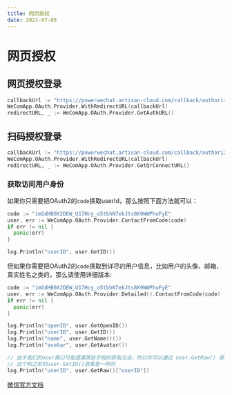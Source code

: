 ```yaml
---
title: 网页授权
date: 2021-07-06
---
```


# 网页授权

## 网页授权登录

``` go
callbackUrl := "https://powerwechat.artisan-cloud.com/callback/authorized/user"
WeComApp.OAuth.Provider.WithRedirectURL(callbackUrl)
redirectURL, _ := WeComApp.OAuth.Provider.GetAuthURL()
```



## 扫码授权登录

``` go
callbackUrl := "https://powerwechat.artisan-cloud.com/callback/authorized/user"
WeComApp.OAuth.Provider.WithRedirectURL(callbackUrl)
redirectURL, _ := WeComApp.OAuth.Provider.GetQrConnectURL()
```



### 获取访问用户身份

如果你只需要把OAuth2的`code`换取userId，那么按照下面方法就可以：

``` go
code := "imGdHB0X2DEW_U17Hcy_o5tbhN7ekJts8K9WWPhuFyE"
user, err := WeComApp.OAuth.Provider.ContactFromCode(code)
if err != nil {
  panic(err)
}

log.Println("userID", user.GetID())
```

但如果你需要把OAuth2的`code`换取到详尽的用户信息，比如用户的头像、邮箱、真实姓名之类的，那么请使用详细版本:

``` go
code := "imGdHB0X2DEW_U17Hcy_o5tbhN7ekJts8K9WWPhuFyE"
user, err := WeComApp.OAuth.Provider.Detailed().ContactFromCode(code)
if err != nil {
  panic(err)
}

log.Println("openID", user.GetOpenID())
log.Println("userID", user.GetID())
log.Println("name", user.GetName()())
log.Println("avatar", user.GetAvatar())

// 由于我们的user接口可能遗漏某些字段的获取方法，所以你可以通过 user.GetRaw() 获取一个HashMap，
// 这个和之前的user.GetID()效果是一样的
log.Println("userID", user.GetRaw()["userID"])
```



[微信官方文档](https://open.work.weixin.qq.com/api/doc/90000/90135/91437)
